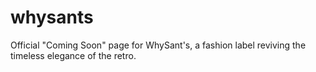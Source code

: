 # whysants
Official "Coming Soon" page for WhySant's, a fashion label reviving the timeless elegance of the retro.
